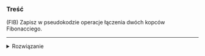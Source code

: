 ### Treść
(FIB)
Zapisz w pseudokodzie operacje łączenia dwóch kopców Fibonacciego.

------
<details><summary>Rozwiązanie</summary>
<p>

def meld():
    F1.list.append(F2.list.head)
    F1.min = min(F1.min, F2.min)